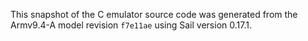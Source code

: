 This snapshot of the C emulator source code was generated from the Armv9.4-A
model revision `f7e11ae` using Sail version 0.17.1.
